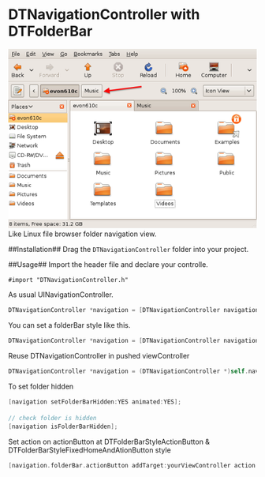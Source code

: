 DTNavigationController with DTFolderBar
==========================
![Linux-file-browser](./Raw/Image/Linux-file-browser.png)<br/>
Like Linux file browser folder navigation view.

##Installation##
Drag the <code>DTNavigationController</code> folder into your project.

##Usage##
Import the header file and declare your controlle.

	#import "DTNavigationController.h"

As usual UINavigationController.
``` objective-c
DTNavigationController *navigation = [DTNavigationController navigationWithRootViewController:yourViewController];
```

You can set a folderBar style like this.
``` objective-c
DTNavigationController *navigation = [DTNavigationController navigationWithRootViewController:yourViewController folderStyle:DTFolderBarStyleNormal];
```

Reuse DTNavigationController in pushed viewController
``` objective-c
DTNavigationController *navigation = (DTNavigationController *)self.navigationController;
```

To set folder hidden
``` objective-c
[navigation setFolderBarHidden:YES animated:YES];

// check folder is hidden
[navigation isFolderBarHidden];
```

Set action on actionButton at DTFolderBarStyleActionButton & DTFolderBarStyleFixedHomeAndAtionButton style
``` objective-c
[navigation.folderBar.actionButton addTarget:yourViewController action:@selector(puth:) forControlEvents:UIControlEventTouchUpInside];
```